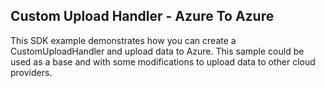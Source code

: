 ## Custom Upload Handler - Azure To Azure
This SDK example demonstrates how you can create a CustomUploadHandler and upload data to Azure. This sample could be used as a base and with some modifications to upload data to other cloud providers.

[//]: <keywords: customuploadhandler>